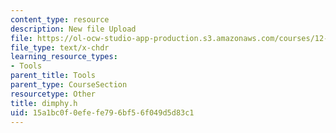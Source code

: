 ```yaml
---
content_type: resource
description: New file Upload
file: https://ol-ocw-studio-app-production.s3.amazonaws.com/courses/12-811-tropical-meteorology-spring-2011/15a1bc0f0efefe796bf56f049d5d83c1_dimphy.h
file_type: text/x-chdr
learning_resource_types:
- Tools
parent_title: Tools
parent_type: CourseSection
resourcetype: Other
title: dimphy.h
uid: 15a1bc0f-0efe-fe79-6bf5-6f049d5d83c1
---
```

